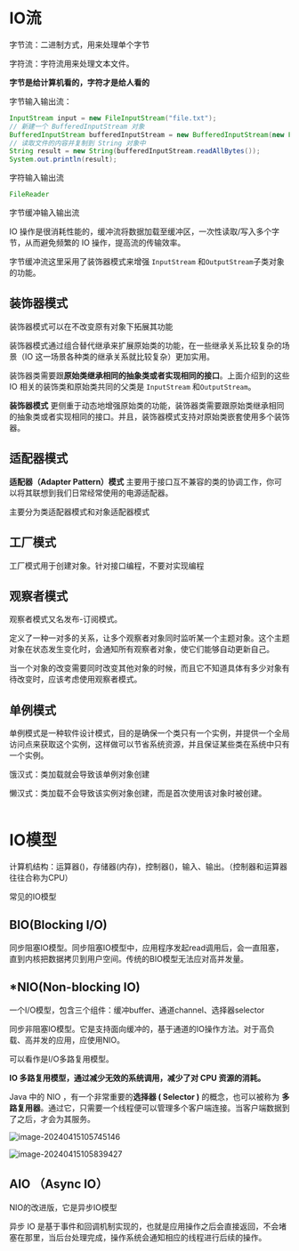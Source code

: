 # IO流

字节流：二进制方式，用来处理单个字节

字符流：字符流用来处理文本文件。

**字节是给计算机看的，字符才是给人看的**

字节输入输出流：

```java
InputStream input = new FileInputStream("file.txt");
// 新建一个 BufferedInputStream 对象
BufferedInputStream bufferedInputStream = new BufferedInputStream(new FileInputStream("input.txt"));
// 读取文件的内容并复制到 String 对象中
String result = new String(bufferedInputStream.readAllBytes());
System.out.println(result);

```

字符输入输出流

```java
FileReader
```



字节缓冲输入输出流

IO 操作是很消耗性能的，缓冲流将数据加载至缓冲区，一次性读取/写入多个字节，从而避免频繁的 IO 操作，提高流的传输效率。

字节缓冲流这里采用了装饰器模式来增强 `InputStream` 和`OutputStream`子类对象的功能。



## 装饰器模式

装饰器模式可以在不改变原有对象下拓展其功能

装饰器模式通过组合替代继承来扩展原始类的功能，在一些继承关系比较复杂的场景（IO 这一场景各种类的继承关系就比较复杂）更加实用。

装饰器类需要跟**原始类继承相同的抽象类或者实现相同的接口**。上面介绍到的这些 IO 相关的装饰类和原始类共同的父类是 `InputStream` 和`OutputStream`。

**装饰器模式** 更侧重于动态地增强原始类的功能，装饰器类需要跟原始类继承相同的抽象类或者实现相同的接口。并且，装饰器模式支持对原始类嵌套使用多个装饰器。

## 适配器模式

**适配器（Adapter Pattern）模式** 主要用于接口互不兼容的类的协调工作，你可以将其联想到我们日常经常使用的电源适配器。

主要分为类适配器模式和对象适配器模式

## 工厂模式

工厂模式用于创建对象。针对接口编程，不要对实现编程

## 观察者模式

观察者模式又名发布-订阅模式。

定义了一种一对多的关系，让多个观察者对象同时监听某一个主题对象。这个主题对象在状态发生变化时，会通知所有观察者对象，使它们能够自动更新自己。

当一个对象的改变需要同时改变其他对象的时候，而且它不知道具体有多少对象有待改变时，应该考虑使用观察者模式。



## 单例模式

单例模式是一种软件设计模式，目的是确保一个类只有一个实例，并提供一个全局访问点来获取这个实例，这样做可以节省系统资源，并且保证某些类在系统中只有一个实例。

饿汉式：类加载就会导致该单例对象创建

懒汉式：类加载不会导致该实例对象创建，而是首次使用该对象时被创建。

```java

```



# IO模型



计算机结构：运算器()，存储器(内存)，控制器()，输入、输出。（控制器和运算器往往合称为CPU）

常见的IO模型

## BIO(Blocking I/O) 

同步阻塞IO模型。同步阻塞IO模型中，应用程序发起read调用后，会一直阻塞，直到内核把数据拷贝到用户空间。传统的BIO模型无法应对高并发量。

## *NIO(Non-blocking IO) 

一个I/O模型，包含三个组件：缓冲buffer、通道channel、选择器selector

同步非阻塞IO模型。它是支持面向缓冲的，基于通道的IO操作方法。对于高负载、高并发的应用，应使用NIO。

可以看作是I/O多路复用模型。

**IO 多路复用模型，通过减少无效的系统调用，减少了对 CPU 资源的消耗。**

Java 中的 NIO ，有一个非常重要的**选择器 ( Selector )** 的概念，也可以被称为 **多路复用器**。通过它，只需要一个线程便可以管理多个客户端连接。当客户端数据到了之后，才会为其服务。

![image-20240415105745146](C:\Users\wilzsn\AppData\Roaming\Typora\typora-user-images\image-20240415105745146.png)

![image-20240415105839427](C:\Users\wilzsn\AppData\Roaming\Typora\typora-user-images\image-20240415105839427.png)



## AIO （Async IO）

NIO的改进版，它是异步IO模型

异步 IO 是基于事件和回调机制实现的，也就是应用操作之后会直接返回，不会堵塞在那里，当后台处理完成，操作系统会通知相应的线程进行后续的操作。



